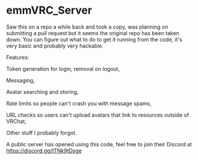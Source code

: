# emmVRC_Server

Saw this on a repo a while back and took a copy, was planning on submitting a pull request but it seems the original repo has been taken down. You can figure out what to do to get it running from the code, it's very basic and probably very hackable.

Features:

Token generation for login, removal on logout,

Messaging,

Avatar searching and storing,

Rate limits so people can't crash you with message spams,

URL checks so users can't upload avatars that link to resources outside of VRChat,

Other stuff I probably forgot.



A public server has opened using this code, feel free to join their Discord at https://discord.gg/tTNk9tDsge
